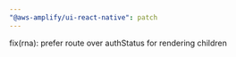 ```yaml
---
"@aws-amplify/ui-react-native": patch
---
```


fix(rna): prefer route over authStatus for rendering children
